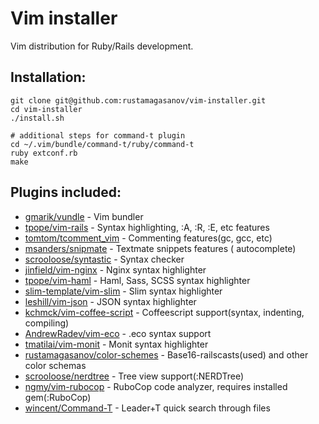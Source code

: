 # Vim installer

Vim distribution for Ruby/Rails development.

## Installation:

```
git clone git@github.com:rustamagasanov/vim-installer.git
cd vim-installer
./install.sh

# additional steps for command-t plugin
cd ~/.vim/bundle/command-t/ruby/command-t
ruby extconf.rb
make
```

## Plugins included:

  -  [gmarik/vundle](https://github.com/gmarik/Vundle.vim) - Vim bundler
  -  [tpope/vim-rails](https://github.com/tpope/vim-rails) - Syntax highlighting, :A, :R, :E, etc features
  -  [tomtom/tcomment_vim](https://github.com/tomtom/tcomment_vim) - Commenting features(gc, gcc, etc)
  -  [msanders/snipmate](https://github.com/msanders/snipmate.vim) - Textmate snippets features (<tab> autocomplete)
  -  [scrooloose/syntastic](https://github.com/scrooloose/syntastic) - Syntax checker
  -  [jinfield/vim-nginx](https://github.com/jinfield/vim-nginx) - Nginx syntax highlighter
  -  [tpope/vim-haml](https://github.com/tpope/vim-haml) - Haml, Sass, SCSS syntax highlighter
  -  [slim-template/vim-slim](https://github.com/slim-template/vim-slim) - Slim syntax highlighter
  -  [leshill/vim-json](https://github.com/leshill/vim-json) - JSON syntax highlighter
  -  [kchmck/vim-coffee-script](https://github.com/kchmck/vim-coffee-script) - Coffeescript support(syntax, indenting, compiling)
  -  [AndrewRadev/vim-eco](https://github.com/AndrewRadev/vim-eco) - .eco syntax support
  -  [tmatilai/vim-monit](https://github.com/tmatilai/vim-monit) - Monit syntax highlighter
  -  [rustamagasanov/color-schemes](https://github.com/rustamagasanov/color-schemes) - Base16-railscasts(used) and other color schemas
  -  [scrooloose/nerdtree](https://github.com/scrooloose/nerdtree) - Tree view support(:NERDTree)
  -  [ngmy/vim-rubocop](https://github.com/ngmy/vim-rubocop) - RuboCop code analyzer, requires installed gem(:RuboCop)
  -  [wincent/Command-T](https://github.com/wincent/Command-T) - Leader+T quick search through files

